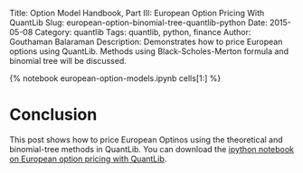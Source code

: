 Title: Option Model Handbook, Part III: European Option Pricing With QuantLib
Slug: european-option-binomial-tree-quantlib-python
Date: 2015-05-08
Category: quantlib
Tags: quantlib, python, finance
Author: Gouthaman Balaraman
Description: Demonstrates how to price European options using QuantLib. Methods using
Black-Scholes-Merton formula and binomial tree will be discussed.

{% notebook  european-option-models.ipynb cells[1:]  %}

# Conclusion

This post shows how to price European Optinos using the theoretical and binomial-tree methods in
QuantLib. You can download the [ipython notebook on European option pricing with QuantLib](/extra/notebooks/european-option-models.ipynb).
